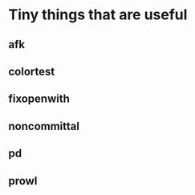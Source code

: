 # Tiny things that are useful 


## afk

## colortest

## fixopenwith

## noncommittal

## pd

## prowl
